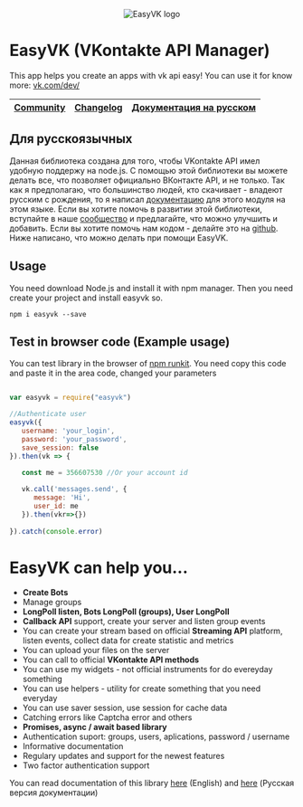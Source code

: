 

<p align="center">
  <img alt="EasyVK logo" title="EasyVK can help you create applications on VKontakte API easy!" src="https://i.imgur.com/COiRjJL.png"/>
</p>

# EasyVK (VKontakte API Manager)

This app helps you create an apps with vk api easy!
You can use it for know more: [vk.com/dev/](https://vk.com/dev/)

| [Community](https://vk.com/club162208999) | [Changelog](https://github.com/ciricc/easyvk/tree/master/CHANGELOG.md) | [Документация на русском](https://ciricc.github.io/) |
| ------------------------------------------| ---------------------------------------------|-------------|

## Для русскоязычных

Данная библиотека создана для того, чтобы VKontakte API имел удобную поддержу на node.js.
С помощью этой библиотеки вы можете делать все, что позволяет официально ВКонтакте API, и не только.
Так как я предполагаю, что большинство людей, кто скачивает - владеют русским с рождения, то я написал [документацию](https://ciricc.github.io/) для этого модуля на этом языке. 
Если вы хотите помочь в развитии этой библиотеки, вступайте в наше [сообщество](https://vk.com/club162208999) и предлагайте, что можно улучшить и добавить. 
Если вы хотите помочь нам кодом - делайте это на [github](https://github.com/ciricc/easyvk).
Ниже написано, что можно делать при помощи EasyVK.

## Usage

You need download Node.js and install it with npm manager. Then you need create your project and install easyvk so.

```
npm i easyvk --save
```

## Test in browser code (Example usage)

You can test library in the browser of [npm runkit](https://npm.runkit.com/easyvk).
You need copy this code and paste it in the area code, changed your parameters

```javascript

var easyvk = require("easyvk")

//Authenticate user
easyvk({
   username: 'your_login',
   password: 'your_password',
   save_session: false
}).then(vk => {

   const me = 356607530 //Or your account id
   
   vk.call('messages.send', {
      message: 'Hi',
      user_id: me
   }).then(vkr=>{})
   
}).catch(console.error)


```



# EasyVK can help you...

* <b>Create Bots</b>
* Manage groups
* <b>LongPoll listen, Bots LongPoll (groups), User LongPoll</b>
* <b>Callback API</b> support, create your server and listen group events
* You can create your stream based on official <b>Streaming API</b> platform,
  listen events, collect data for create statistic and metrics
* You can upload your files on the server
* You can call to  official <b>VKontakte API methods</b>
* You can use my widgets - not official instruments for do evereyday something
* You can use helpers - utility for create something that you need everyday 
* You can use saver session, use session for cache data
* Catching errors like Captcha error and others
* <b>Promises, async / await based library</b>
* Authentication suport: groups, users, aplications, password / username
* Informative documentation
* Regulary updates and support for the newest features
* Two factor authentication support


You can read documentation of this library <a href="https://ciricc.github.io/en_index.html">here</a> (English) and <a href="https://ciricc.github.io/">here</a> (Русская версия документации)